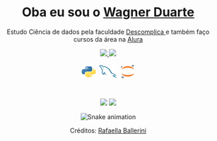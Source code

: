 <div>
  
  <h1 align="center">
    Oba eu sou o 
    <a href="https://www.linkedin.com/in/wagnerldsfilho/">Wagner Duarte</a>
  </h1>
  
  <p align="center">
    Estudo Ciência de dados pela faculdade 
    <a href=https://descomplica.com.br/faculdade/>Descomplica </a> 
    e também faço cursos da área na 
    <a href=https://www.alura.com.br/> Alura </a>
  </p>

  
</div>

 

<div align="center">
  <a href="https://github.com/duribeiro">
    <img height="150em" src="https://github-readme-stats.vercel.app/api?username=wagnerldsfilho&count_private=true&include_all_commits=true&show_icons=true&theme=tokyonight&hide_border=false&show_owner=true"/>
    <img height="150em" src="https://github-readme-stats.vercel.app/api/top-langs/?username=wagnerldsfilho&theme=tokyonight&hide_border=false&&layout=compact"/>
  </a>
</div>

  
  
<div align="center" valign="top"><br>
  <img align="center" alt="Wg-Python" height="30" width="40" src="https://raw.githubusercontent.com/devicons/devicon/master/icons/python/python-original.svg">
  <img align="center" alt="Wg-MySQL" height="30" width="40" src="https://github.com/devicons/devicon/blob/master/icons/mysql/mysql-original.svg">
  <img align="center" alt="Wg-Jupyter-notebook" height="30" width="40" src="https://github.com/devicons/devicon/blob/master/icons/jupyter/jupyter-original.svg">
  
  ##
  
</div><br>

<div align="center">
  <a href=https://www.linkedin.com/in/wagnerldsfilho/ target="_blank"><img src="https://img.shields.io/badge/-LinkedIn-%230077B5?style=for-the-badge&logo=linkedin&logoColor=white" target="_blank"></a> 
  <a href = "mailto:wagner11052004@gmail.com"><img src="https://img.shields.io/badge/Gmail-D14836?style=for-the-badge&logo=gmail&logoColor=white" target="_blank"></a>
</div>

<div align="center">

  ![Snake animation](https://github.com/wagnerldsfilho/)
  
</div>

<div align="center">
  <p>Créditos: <a href="https://github.com/rafaballerini">Rafaella Ballerini</a></p>
</div>
